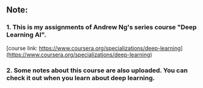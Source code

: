 ## Note:
### 1. This is my assignments of Andrew Ng's series course "Deep Learning AI".
[course link: https://www.coursera.org/specializations/deep-learning](https://www.coursera.org/specializations/deep-learning)
### 2. Some notes about this course are also uploaded. You can check it out when you learn about deep learning.
